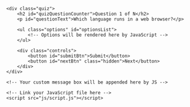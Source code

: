 <!DOCTYPE html>
<html lang="en">
<head>
    <meta charset="UTF-8">
    <meta name="viewport" content="width=device-width, initial-scale=1.0">
    <title>Quiz Application</title>
    <!-- Link your CSS file here -->
    <link rel="stylesheet" href="styles.css">
</head>
<body>

    <div class="quiz">
        <h2 id="quizQuestionCounter">Question 1 of N</h2>
        <p id="questionText">Which language runs in a web browser?</p>

        <ul class="options" id="optionsList">
            <!-- Options will be rendered here by JavaScript -->
        </ul>

        <div class="controls">
            <button id="submitBtn">Submit</button>
            <button id="nextBtn" class="hidden">Next</button>
        </div>
    </div>

    <!-- Your custom message box will be appended here by JS -->

    <!-- Link your JavaScript file here -->
    <script src="js/script.js"></script>
</body>
</html>
